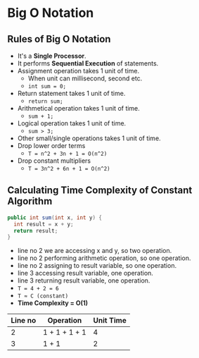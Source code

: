 # Big O Notation

## Rules of Big O Notation

- It's a **Single Processor**.
- It performs **Sequential Execution** of statements.
- Assignment operation takes 1 unit of time.
  - When unit can millisecond, second etc.
  - `int sum = 0;`
- Return statement takes 1 unit of time.
  - `return sum;`
- Arithmetical operation takes 1 unit of time.
  - `sum + 1;`
- Logical operation takes 1 unit of time.
  - `sum > 3;`
- Other small/single operations takes 1 unit of time.
- Drop lower order terms
  - `T = n^2 + 3n + 1 = O(n^2)`
- Drop constant multipliers
  - `T = 3n^2 + 6n + 1 = O(n^2)`

## Calculating Time Complexity of Constant Algorithm

```java
public int sum(int x, int y) {
  int result = x + y;
  return result;
}
```

- line no 2 we are accessing x and y, so two operation.
- line no 2 performing arithmetic operation, so one operation.
- line no 2 assigning to result variable, so one operation.
- line 3 accessing result variable, one operation.
- line 3 returning result variable, one operation.
- `T = 4 + 2 = 6`
- `T ≈ C (constant)`
- **Time Complexity = O(1)**

| Line no | Operation     | Unit Time |
| ------- | ------------- | --------- |
| 2       | 1 + 1 + 1 + 1 | 4         |
| 3       | 1 + 1         | 2         |
